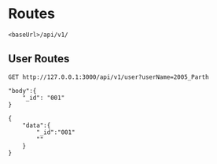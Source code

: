 # Routes
` <baseUrl>/api/v1/ `
## User Routes
` GET http://127.0.0.1:3000/api/v1/user?userName=2005_Parth `
```
"body":{
    "_id": "001"
}
```

```
{
    "data":{
        "_id":"001"
        ""
    }
}
```